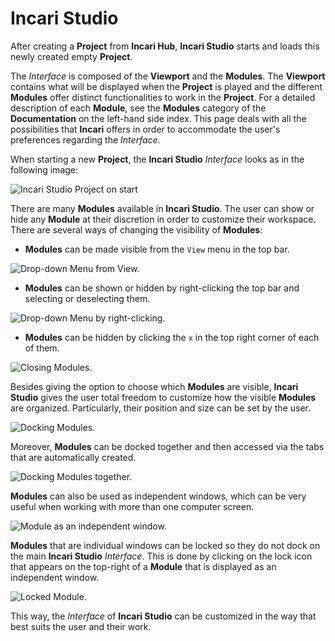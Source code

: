 # Incari Studio

After creating a **Project** from **Incari Hub**, **Incari Studio** starts and loads this newly created empty **Project**.

The *Interface* is composed of the **Viewport** and the **Modules**. The **Viewport** contains what will be displayed when the **Project** is played and the different **Modules** offer distinct functionalities to work in the **Project**. For a detailed description of each **Module**, see the **Modules** category of the **Documentation** on the left-hand side index. This page deals with all the possibilities that **Incari** offers in order to accommodate the user's preferences regarding the *Interface*.  

When starting a new **Project**, the **Incari Studio** *Interface* looks as in the following image:

![Incari Studio Project on start](../../.gitbook/assets/incaristudioonstart.png)

There are many **Modules** available in **Incari Studio**. The user can show or hide any **Module** at their discretion in order to customize their workspace. There are several ways of changing the visibility of **Modules**:

* **Modules** can be made visible from the `View` menu in the top bar.

![Drop-down Menu from View.](../../.gitbook/assets/module2.png)

* **Modules** can be shown or hidden by right-clicking the top bar and selecting or deselecting them.

![Drop-down Menu by right-clicking.](../../.gitbook/assets/module3.png)

* **Modules** can be hidden by clicking the `x` in the top right corner of each of them.

![Closing Modules.](../../.gitbook/assets/Studio_ClosingModules.gif)


Besides giving the option to choose which **Modules** are visible, **Incari Studio** gives the user total freedom to customize how the visible **Modules** are organized. Particularly, their position and size can be set by the user.

![Docking Modules.](../../.gitbook/assets/Studio_DockingModules.gif)

Moreover, **Modules** can be docked together and then accessed via the tabs that are automatically created.

![Docking Modules together.](../../.gitbook/assets/Studio_TabsModules.gif)

**Modules** can also be used as independent windows, which can be very useful when working with more than one computer screen.

![Module as an independent window.](../../.gitbook/assets/Studio_IndependentModule.gif)

**Modules** that are individual windows can be locked so they do not dock on the main **Incari Studio** *Interface*. This is done by clicking on the lock icon that appears on the top-right of a **Module** that is displayed as an independent window.

![Locked Module.](../../.gitbook/assets/Studio_LockedModule.gif)

This way, the *Interface* of **Incari Studio** can be customized in the way that best suits the user and their work.